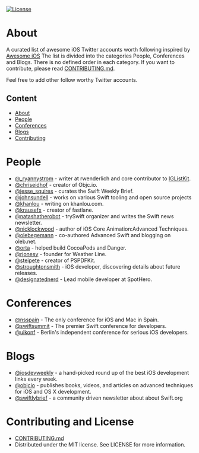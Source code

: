 [![License](http://img.shields.io/badge/license-MIT-green.svg?style=flat)](https://github.com/carolanitz/awesome-ios-twitter/blob/master/LICENSE)

# About

A curated list of awesome iOS Twitter accounts worth following inspired by [Awesome iOS](https://github.com/vsouza/awesome-ios)
The list is divided into the categories People, Conferences and Blogs. There is no defined order in each category. If you want to contribute, please read [CONTRIBUTING.md](https://github.com/carolanitz/Awesome-iOS-Twitter/blob/master/CONTRIBUTING.md).

Feel free to add other follow worthy Twitter accounts.

## Content

* [About](#about)
* [People](#people)
* [Conferences](#conferences)
* [Blogs](#blogs)
* [Contributing](#contributing-and-license)

# People
* [@_ryannystrom](https://twitter.com/_ryannystrom) - writer at rwenderlich and core contributor to [IGListKit](https://github.com/Instagram/IGListKit/).
* [@chriseidhof](https://twitter.com/chriseidhof) - creator of Objc.io.
* [@jesse_squires](https://twitter.com/jesse_squires) - curates the Swift Weekly Brief.
* [@johnsundell](https://twitter.com/johnsundell) - works on various Swift tooling and open source projects
* [@khanlou](https://twitter.com/khanlou) - writing on khanlou.com.
* [@krausefx](https://twitter.com/krausefx) - creator of fastlane.
* [@natashatherobot](https://twitter.com/natashatherobot) - trySwift organizer and writes the Swift news newsletter.
* [@nicklockwood](https://twitter.com/nicklockwood) - author of iOS Core Animation:Advanced Techniques.
* [@olebegemann](https://twitter.com/olebegemann) - co-authored Advanced Swift and blogging on oleb.net.
* [@orta](https://twitter.com/orta) - helped build CocoaPods and Danger.
* [@rjonesy](https://twitter.com/rjonesy) - founder for Weather Line.
* [@steipete](https://twitter.com/steipete) - creator of PSPDFKit.
* [@stroughtonsmith](https://twitter.com/stroughtonsmith) - iOS developer, discovering details about future releases.
* [@designatednerd](https://twitter.com/designatednerd) - Lead mobile developer at SpotHero.

# Conferences

* [@nsspain](https://twitter.com/nsspain) - The only conference for iOS and Mac in Spain.
* [@swiftsummit](https://twitter.com/swiftsummit) - The premier Swift conference for developers.
* [@uikonf](https://twitter.com/uikonf) - Berlin's independent conference for serious iOS developers.

# Blogs

* [@iosdevweekly](https://twitter.com/iosdevweekly) - a hand-picked round up of the best iOS development links every week.
* [@objcio](https://twitter.com/objcio) - publishes books, videos, and articles on advanced techniques for iOS and OS X development.
* [@swiftlybrief](https://twitter.com/swiftlybrief) - a community driven newsletter about about Swift.org

# Contributing and License

* [CONTRIBUTING.md](https://github.com/carolanitz/Awesome-iOS-Twitter/blob/master/CONTRIBUTING.md)
* Distributed under the MIT license. See LICENSE for more information.
